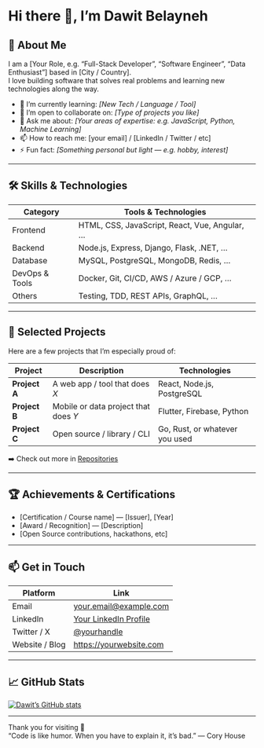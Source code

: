 # Hi there 👋, I’m Dawit Belayneh

## 🌱 About Me  
I am a [Your Role, e.g. “Full-Stack Developer”, “Software Engineer”, “Data Enthusiast”] based in [City / Country].  
I love building software that solves real problems and learning new technologies along the way.

- 🌱 I’m currently learning: *[New Tech / Language / Tool]*  
- 👯 I’m open to collaborate on: *[Type of projects you like]*  
- 💬 Ask me about: *[Your areas of expertise: e.g. JavaScript, Python, Machine Learning]*  
- 📫 How to reach me: [your email] / [LinkedIn / Twitter / etc]  
- ⚡ Fun fact: *[Something personal but light — e.g. hobby, interest]*  

---

## 🛠️ Skills & Technologies

| Category | Tools & Technologies |
|---|---|
| Frontend | HTML, CSS, JavaScript, React, Vue, Angular, … |
| Backend | Node.js, Express, Django, Flask, .NET, … |
| Database | MySQL, PostgreSQL, MongoDB, Redis, … |
| DevOps & Tools | Docker, Git, CI/CD, AWS / Azure / GCP, … |
| Others | Testing, TDD, REST APIs, GraphQL, … |

---

## 📂 Selected Projects

Here are a few projects that I’m especially proud of:

| Project | Description | Technologies |
|---|---|---|
| **Project A** | A web app / tool that does *X* | React, Node.js, PostgreSQL |
| **Project B** | Mobile or data project that does *Y* | Flutter, Firebase, Python |
| **Project C** | Open source / library / CLI | Go, Rust, or whatever you used |

➡️ Check out more in [Repositories](https://github.com/Dawit-Belayneh)  

---

## 🏆 Achievements & Certifications

- [Certification / Course name] — [Issuer], [Year]  
- [Award / Recognition] — [Description]  
- [Open Source contributions, hackathons, etc]

---

## 📫 Get in Touch

| Platform | Link |
|---|---|
| Email | your.email@example.com |
| LinkedIn | [Your LinkedIn Profile](https://www.linkedin.com/in/…) |
| Twitter / X | [@yourhandle](https://twitter.com/yourhandle) |
| Website / Blog | https://yourwebsite.com |

---

## 📈 GitHub Stats

[![Dawit’s GitHub stats](https://github-readme-stats.vercel.app/api?username=Dawit-Belayneh&show_icons=true&theme=radical)](https://github.com/Dawit-Belayneh)

---

Thank you for visiting 👋  
“Code is like humor. When you have to explain it, it’s bad.” — Cory House  

